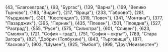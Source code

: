 {43, "Благоевград"},
{93, "Бургас"},
{139, "Варна"}, 
{169, "Велико Търново"},
{183, "Видин"},
{217, "Враца"}, 
{233, "Габрово"}, 
{281, "Кърджали"},
{301, "Кюстендил"}, 
{319, "Ловеч"}, 
{341, "Монтана"}, 
{377, "Пазарджик"}, 
{395, "Перник"}, 
{435, "Плевен"}, 
{501, "Пловдив"}, 
{527, "Разград"},
{555, "Русе"},
{575, "Силистра"}, 
{601, "Сливен"},
{623, "Смолян"},
{721, "София – град"}, 
{751, "София – окръг"}, 
{789, "Стара Загора"}, 
{821, "Добрич (Толбухин)"}, 
{843, "Търговище"},
{871, "Хасково"},
{903, "Шумен"},
{925, "Ямбол"},
{999, "Друг/Неизвестен"}